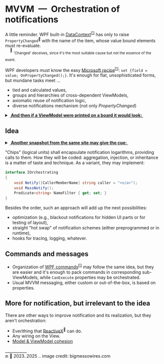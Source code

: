 # MVVM&nbsp; &mdash;&nbsp; Orchestration of notifications

A little reminder. WPF built-in [DataContext](https://learn.microsoft.com/dotnet/desktop/wpf/data/how-to-specify-the-binding-source)<sup>🪟</sup> has only to raise `PropertyChanged`<sup>:raising_hand:</sup> with the name of the item, whose value bound elements must re-evaluate.\
&nbsp;&nbsp;&nbsp;&nbsp;<sup>:raising_hand:</sup>&nbsp;<sub>'Changed' deceives, since it's the most suitable cause but not the essence of the event.</sub>

WPF developers must know the easy [Microsoft recipe](https://learn.microsoft.com/en-us/dotnet/desktop/wpf/data/how-to-implement-property-change-notification)<sup>🪟</sup>: `set {field = value; OnPropertyChanged();}`. 
It's enough for flat, unsophisticated forms, but mundane tasks meet ...

* tied and calculated values,
* groups and hierarchies of cross-dependent ViewModels, 
* axiomatic reuse of notification logic,
* diverse notifications mechanism (not only _PropertyChanged_)

<details><summary><ins>&nbsp;<b>And then if a ViewModel were printed on a board it would look:</b>&nbsp;</ins></summary></summary>
&nbsp;
<picture><img alt="&nbsp;Spaghetti wires snapshot" src="../../../_rsc/img/bigmessowires.com_wired-circuit.jpg" /></picture><br />
(*Found on bigmessowires.com*)

\________________________________________________________________________________________ </details>

## Idea 

<details><summary><ins>&nbsp;<b>Another snapshot from the same site may give the cue:</b>&nbsp;</ins></summary></summary>
&nbsp;
<picture><img alt="&nbsp;Perfectly organized elements on printed board" src="../../../_rsc/img/bigmessowires.com_inegrated-circuit.jpg" /></picture><br />
(*Found on bigmessowires.com*)
    
\________________________________________________________________________________________ </details>

"Chips" (logical units) shall encapsulate notification logarithms, providing calls to them. How they will be coded: aggregation, injection, or inheritance is a matter of taste and technique. As a variant, they may implement:

```csharp
interface IOrchestrating
{
    void Notify([CallerMemberName] string caller = "<n/a>");
    void MassNotify();
    Predicate<string> NameFilter { get; set; }
}
```

Besides the order, such an approach will add up the next possibilities:

+ optimization (e.g., blackout notifications for hidden UI parts or for testing of layout),
+ straight "hot swap" of notification schemes (either preprogrammed or in runtime),
+ hooks for tracing, logging, whatever.

## Commands and messages

* Organization of [WPF commands](https://learn.microsoft.com/en-us/dotnet/desktop/wpf/advanced/commanding-overview)<sup>🪟</sup> may follow the same idea, but they are easier and it's enough to pack commands in corresponding sub-ViewModels, while `CanExecute` properties may be orchestrated.
* Usual MVVM messaging, either custom or out-of-the-box, is based on properties.

## More for notification, but irrelevant to the idea

There are other ways to improve notification and its realization, but they aren't orchestration:

+ Everithing that [ReactiveX](https://reactivex.io/)<sup>🔗</sup> can do.
+ Any wiring on the View.
+ [Model & ViewModel cohesion](mvvm-vmodel_cohesion.md)

\___________\
🔚 🌙 2023..2025 .. image credit: bigmessowires.com
